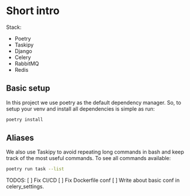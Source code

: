 # Short intro
Stack:
- Poetry
- Taskipy
- Django
- Celery
- RabbitMQ
- Redis

## Basic setup

In this project we use poetry as the default dependency manager. So, to setup your venv and install all dependencies is simple as run:
```bash
poetry install
```

## Aliases
We also use Taskipy to avoid repeating long commands in bash and keep track of the most useful commands. To see all commands available:
```bash
poetry run task --list
```

TODOS:
  [ ] Fix CI/CD
  [ ] Fix Dockerfile conf
  [ ] Write about basic conf in celery_settings.